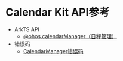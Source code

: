# Calendar Kit API参考 

- ArkTS API 
  - [@ohos.calendarManager（日程管理）](js-apis-calendarManager.md)
- 错误码
  - [CalendarManager错误码](errorcode-calendarManager.md)